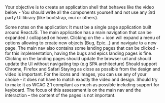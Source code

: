  Your objective is to create an application shell that behaves like the video below - You should write all the components yourself and not use any 3rd party UI library (like bootstrap, mui or others).

Some notes on the application:
    It must be a single page application built around ReactJS.
    The main application has a main navigation that can be expanded / collapsed on hover.
    Clicking on the + icon will expand a menu of options allowing to create new objects (Bug, Epic…) and navigate to a new page.
    The main nav also contains some landing pages that can be clicked - for this implementation, having the bugs and epics landing pages is fine.
    Clicking on the landing pages should update the browser url and should update the UI without navigating top (e.g SPA architecture)
    Should support Chrome, Firefox and Safari
    Staying as close as possible from the design and video is important.
        For the icons and images, you can use any of your choice - it does not have to match exactly the video and design.
    Should try to make it as WCAG 2.1 compliant as much as possible including support for keyboard.
    The focus of this assessment is on the main nav and the interaction – the content of the pages is not important.


